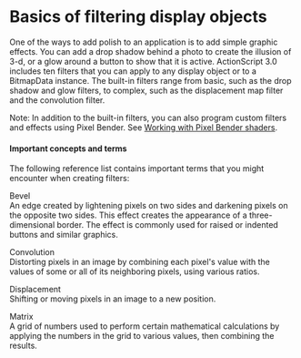 # Basics of filtering display objects

<div>

One of the ways to add polish to an application is to add simple graphic
effects. You can add a drop shadow behind a photo to create the illusion of 3-d,
or a glow around a button to show that it is active. ActionScript 3.0 includes
ten filters that you can apply to any display object or to a BitmapData
instance. The built-in filters range from basic, such as the drop shadow and
glow filters, to complex, such as the displacement map filter and the
convolution filter.

<div>

Note: In addition to the built-in filters, you can also program custom filters
and effects using Pixel Bender. See
[Working with Pixel Bender shaders](../working-with-pixel-bender-shaders/index.md).

</div>

<div>

#### Important concepts and terms

The following reference list contains important terms that you might encounter
when creating filters:

Bevel  
An edge created by lightening pixels on two sides and darkening pixels on the
opposite two sides. This effect creates the appearance of a three-dimensional
border. The effect is commonly used for raised or indented buttons and similar
graphics.

Convolution  
Distorting pixels in an image by combining each pixel's value with the values of
some or all of its neighboring pixels, using various ratios.

Displacement  
Shifting or moving pixels in an image to a new position.

Matrix  
A grid of numbers used to perform certain mathematical calculations by applying
the numbers in the grid to various values, then combining the results.

</div>

</div>
